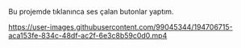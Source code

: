 Bu projemde tıklanınca ses çalan butonlar yaptım.



https://user-images.githubusercontent.com/99045344/194706715-aca153fe-834c-48df-ac2f-6e3c8b59c0d0.mp4

